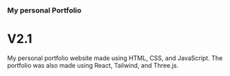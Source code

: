 ### My personal Portfolio
# V2.1
My personal portfolio website made using HTML, CSS, and JavaScript. The portfolio was also made using React, Tailwind, and Three.js.
